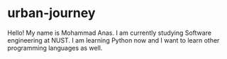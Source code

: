 # urban-journey
Hello! My name is Mohammad Anas. I am currently studying Software engineering at NUST. 
I am learning Python now and I want to learn other programming languages as well.
